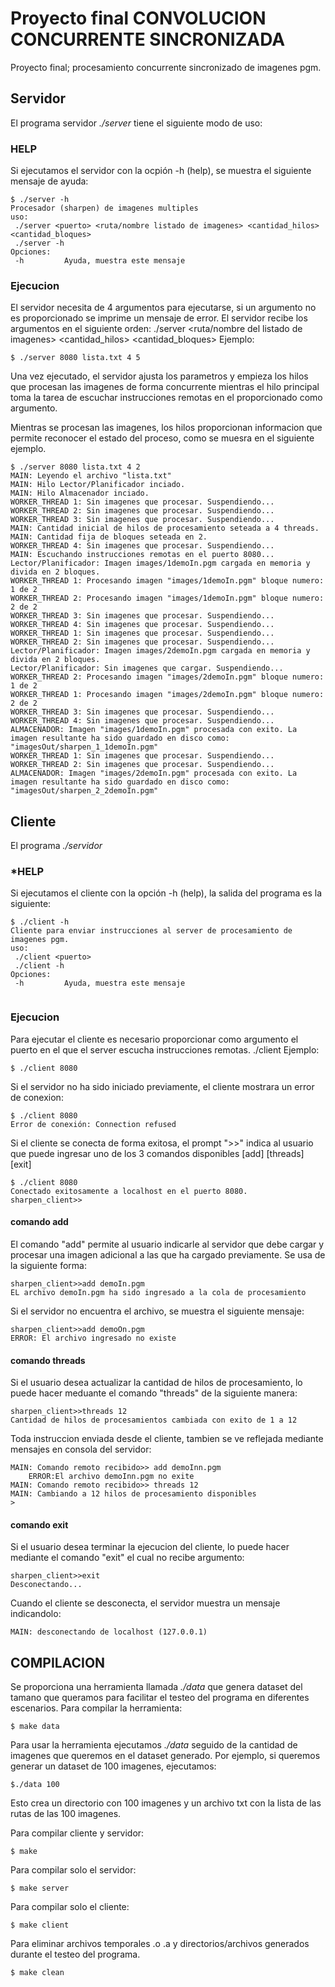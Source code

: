 ﻿# Proyecto final CONVOLUCION CONCURRENTE SINCRONIZADA
Proyecto final; procesamiento concurrente sincronizado de imagenes pgm.

## Servidor

El programa servidor *./server* tiene el siguiente modo de uso:
### HELP
Si ejecutamos el servidor con la ocpión -h (help), se muestra el siguiente mensaje de ayuda:
```
$ ./server -h
Procesador (sharpen) de imagenes multiples
uso:
 ./server <puerto> <ruta/nombre listado de imagenes> <cantidad_hilos> <cantidad_bloques>
 ./server -h
Opciones:
 -h			Ayuda, muestra este mensaje
```

### Ejecucion
El servidor necesita de 4 argumentos para ejecutarse, si un argumento no es proporcionado se imprime un mensaje de error.
El servidor recibe los argumentos en el siguiente orden:
./server <puerto> <ruta/nombre del listado de imagenes> <cantidad_hilos> <cantidad_bloques>
Ejemplo:
```
$ ./server 8080 lista.txt 4 5
```

Una vez ejecutado, el servidor ajusta los parametros y empieza los hilos que procesan las imagenes de forma concurrente mientras el hilo principal toma la tarea de escuchar instrucciones remotas en el <puerto> proporcionado como argumento.

Mientras se procesan las imagenes, los hilos proporcionan informacion que permite reconocer el estado del proceso, como se muesra en el siguiente ejemplo.
```
$ ./server 8080 lista.txt 4 2
MAIN: Leyendo el archivo "lista.txt"
MAIN: Hilo Lector/Planificador inciado.
MAIN: Hilo Almacenador inciado.
WORKER_THREAD 1: Sin imagenes que procesar. Suspendiendo...
WORKER_THREAD 2: Sin imagenes que procesar. Suspendiendo...
WORKER_THREAD 3: Sin imagenes que procesar. Suspendiendo...
MAIN: Cantidad inicial de hilos de procesamiento seteada a 4 threads.
MAIN: Cantidad fija de bloques seteada en 2.
WORKER_THREAD 4: Sin imagenes que procesar. Suspendiendo...
MAIN: Escuchando instrucciones remotas en el puerto 8080...
Lector/Planificador: Imagen images/1demoIn.pgm cargada en memoria y divida en 2 bloques.
WORKER_THREAD 1: Procesando imagen "images/1demoIn.pgm" bloque numero: 1 de 2
WORKER_THREAD 2: Procesando imagen "images/1demoIn.pgm" bloque numero: 2 de 2
WORKER_THREAD 3: Sin imagenes que procesar. Suspendiendo...
WORKER_THREAD 4: Sin imagenes que procesar. Suspendiendo...
WORKER_THREAD 1: Sin imagenes que procesar. Suspendiendo...
WORKER_THREAD 2: Sin imagenes que procesar. Suspendiendo...
Lector/Planificador: Imagen images/2demoIn.pgm cargada en memoria y divida en 2 bloques.
Lector/Planificador: Sin imagenes que cargar. Suspendiendo...
WORKER_THREAD 2: Procesando imagen "images/2demoIn.pgm" bloque numero: 1 de 2
WORKER_THREAD 1: Procesando imagen "images/2demoIn.pgm" bloque numero: 2 de 2
WORKER_THREAD 3: Sin imagenes que procesar. Suspendiendo...
WORKER_THREAD 4: Sin imagenes que procesar. Suspendiendo...
ALMACENADOR: Imagen "images/1demoIn.pgm" procesada con exito. La imagen resultante ha sido guardado en disco como: "imagesOut/sharpen_1_1demoIn.pgm"
WORKER_THREAD 1: Sin imagenes que procesar. Suspendiendo...
WORKER_THREAD 2: Sin imagenes que procesar. Suspendiendo...
ALMACENADOR: Imagen "images/2demoIn.pgm" procesada con exito. La imagen resultante ha sido guardado en disco como: "imagesOut/sharpen_2_2demoIn.pgm"

```

## Cliente

El programa *./servidor* 
### *HELP
Si ejecutamos el cliente con la opción -h (help), la salida del programa es la siguiente:
```
$ ./client -h
Cliente para enviar instrucciones al server de procesamiento de imagenes pgm.
uso:
 ./client <puerto>
 ./client -h
Opciones:
 -h			Ayuda, muestra este mensaje


```
### Ejecucion
Para ejecutar el cliente es necesario proporcionar como argumento el puerto en el que el server escucha instrucciones remotas.
./client <puerto>
Ejemplo:
```
$ ./client 8080
```

Si el servidor no ha sido iniciado previamente, el cliente mostrara un error de conexion:
```
$ ./client 8080
Error de conexión: Connection refused
```

Si el cliente se conecta de forma exitosa, el prompt ">>" indica al usuario que puede ingresar uno de los 3 comandos disponibles [add] [threads] [exit]
```
$ ./client 8080
Conectado exitosamente a localhost en el puerto 8080.
sharpen_client>>
```

#### comando add
El comando "add" permite al usuario indicarle al servidor que debe cargar y procesar una imagen adicional a las que ha cargado previamente.
Se usa de la siguiente forma:
```
sharpen_client>>add demoIn.pgm
EL archivo demoIn.pgm ha sido ingresado a la cola de procesamiento
```
Si el servidor no encuentra el archivo, se muestra el siguiente mensaje:
```
sharpen_client>>add demoOn.pgm
ERROR: El archivo ingresado no existe
```
#### comando threads
Si el usuario desea actualizar la cantidad de hilos de procesamiento, lo puede hacer meduante el comando "threads" de la siguiente manera:
```
sharpen_client>>threads 12
Cantidad de hilos de procesamientos cambiada con exito de 1 a 12
```
Toda instruccion enviada desde el cliente, tambien se ve reflejada mediante mensajes en consola del servidor:
```
MAIN: Comando remoto recibido>> add demoInn.pgm
	ERROR:El archivo demoInn.pgm no exite
MAIN: Comando remoto recibido>> threads 12 
MAIN: Cambiando a 12 hilos de procesamiento disponibles
> 
```
#### comando exit
Si el usuario desea terminar la ejecucion del cliente, lo puede hacer mediante el comando "exit" el cual no recibe argumento:
```
sharpen_client>>exit
Desconectando...
```
Cuando el cliente se desconecta, el servidor muestra un mensaje indicandolo:
```
MAIN: desconectando de localhost (127.0.0.1)
```

## COMPILACION

Se proporciona una herramienta llamada *./data* que genera dataset del tamano que queramos para facilitar el testeo del programa en diferentes escenarios.
Para compilar la herramienta:
```
$ make data
```
Para usar la herramienta ejecutamos *./data* seguido de la cantidad de imagenes que queremos en el dataset generado.
Por ejemplo, si queremos generar un dataset de 100 imagenes, ejecutamos:
```
$./data 100
```
Esto crea un directorio con 100 imagenes y un archivo txt con la lista de las rutas de las 100 imagenes.

Para compilar cliente y servidor:
```
$ make
```
Para compilar solo el servidor:
```
$ make server
```
Para compilar solo el cliente:
```
$ make client
```
Para eliminar archivos temporales .o .a y directorios/archivos generados durante el testeo del programa.
```
$ make clean
```
